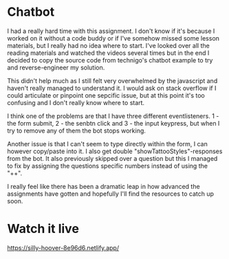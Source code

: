# Chatbot

I had a really hard time with this assignment. I don't know if it's because I worked on it without a code buddy or if I've somehow missed some lesson materials, but I really had no idea where to start. I've looked over all the reading materials and watched the videos several times but in the end I decided to copy the source code from technigo's chatbot example to try and reverse-engineer my solution.  

This didn't help much as I still felt very overwhelmed by the javascript and haven't really managed to understand it. I would ask on stack overflow if I could articulate or pinpoint one sepcific issue, but at this point it's too confusing and I don't really know where to start.

I think  one of the problems are that I have three different eventlisteners. 1 - the form submit, 2 - the senbtn click and 3 - the input keypress, but when I try to remove any of them the bot stops working. 

Another issue is that I can't seem to type directly within the form, I can however copy/paste into it. 
I also get double "showTattooStyles"-responses from the bot. It also previously skipped over a question but this I managed to fix by assigning the questions specific numbers instead of using the "++". 

I really feel like there has been a dramatic leap in how advanced the assignments have gotten and hopefully I'll find the resources to catch up soon.

# Watch it live

https://silly-hoover-8e96d6.netlify.app/


